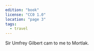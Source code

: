 ```yaml
---
edition: "book"
license: "CC0 1.0"
location: "page 3"
tags:
  - travel
---
```

Sir Umfrey Gilbert cam to me to Mortlak.

